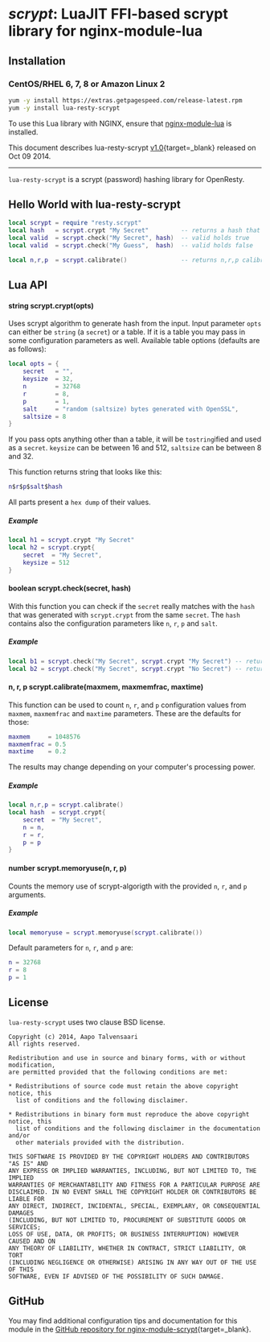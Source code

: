 # *scrypt*: LuaJIT FFI-based scrypt library for nginx-module-lua


## Installation

### CentOS/RHEL 6, 7, 8 or Amazon Linux 2

```bash
yum -y install https://extras.getpagespeed.com/release-latest.rpm
yum -y install lua-resty-scrypt
```


To use this Lua library with NGINX, ensure that [nginx-module-lua](../modules/lua.md) is installed.

This document describes lua-resty-scrypt [v1.0](https://github.com/bungle/lua-resty-scrypt/releases/tag/v1.0){target=_blank} 
released on Oct 09 2014.
    
<hr />

`lua-resty-scrypt` is a scrypt (password) hashing library for OpenResty.

## Hello World with lua-resty-scrypt

```lua
local scrypt = require "resty.scrypt"
local hash   = scrypt.crypt "My Secret"         -- returns a hash that can be stored in db
local valid  = scrypt.check("My Secret", hash)  -- valid holds true
local valid  = scrypt.check("My Guess",  hash)  -- valid holds false

local n,r,p  = scrypt.calibrate()               -- returns n,r,p calibration values
```

## Lua API

#### string scrypt.crypt(opts)

Uses scrypt algorithm to generate hash from the input. Input parameter `opts` can
either be `string` (a `secret`) or a table. If it is a table you may pass in some
configuration parameters as well. Available table options (defaults are as follows):

```lua
local opts = {
    secret   = "",
    keysize  = 32,
    n        = 32768
    r        = 8,
    p        = 1,
    salt     = "random (saltsize) bytes generated with OpenSSL",
    saltsize = 8
}
```

If you pass opts anything other than a table, it will be `tostring`ified and used
as a `secret`. `keysize` can be between 16 and 512, `saltsize` can be between 8
and 32.

This function returns string that looks like this:

```lua
n$r$p$salt$hash
```

All parts present a `hex dump` of their values.

##### Example

```lua
local h1 = scrypt.crypt "My Secret"
local h2 = scrypt.crypt{
    secret  = "My Secret",
    keysize = 512 
}
```

#### boolean scrypt.check(secret, hash)

With this function you can check if the `secret` really matches with the `hash` that
was generated with `scrypt.crypt` from the same `secret`. The `hash` contains also the
configuration parameters like `n`, `r`, `p` and `salt`.

##### Example

```lua
local b1 = scrypt.check("My Secret", scrypt.crypt "My Secret") -- returns true
local b2 = scrypt.check("My Secret", scrypt.crypt "No Secret") -- returns false
```

#### n, r, p scrypt.calibrate(maxmem, maxmemfrac, maxtime)

This function can be used to count `n`, `r`, and `p` configuration values from
`maxmem`, `maxmemfrac` and `maxtime` parameters. These are the defaults for those:

```lua
maxmem     = 1048576
maxmemfrac = 0.5
maxtime    = 0.2
```

The results may change depending on your computer's processing power.

##### Example

```lua
local n,r,p = scrypt.calibrate()
local hash  = scrypt.crypt{
    secret  = "My Secret",
    n = n,
    r = r,
    p = p
}
```

#### number scrypt.memoryuse(n, r, p)

Counts the memory use of scrypt-algorigth with the provided `n`, `r`, and `p`
arguments.

##### Example

```lua
local memoryuse = scrypt.memoryuse(scrypt.calibrate())
```

Default parameters for `n`, `r`, and `p` are:

```lua
n = 32768
r = 8
p = 1
```

## License

`lua-resty-scrypt` uses two clause BSD license.

```
Copyright (c) 2014, Aapo Talvensaari
All rights reserved.

Redistribution and use in source and binary forms, with or without modification,
are permitted provided that the following conditions are met:

* Redistributions of source code must retain the above copyright notice, this
  list of conditions and the following disclaimer.

* Redistributions in binary form must reproduce the above copyright notice, this
  list of conditions and the following disclaimer in the documentation and/or
  other materials provided with the distribution.

THIS SOFTWARE IS PROVIDED BY THE COPYRIGHT HOLDERS AND CONTRIBUTORS "AS IS" AND
ANY EXPRESS OR IMPLIED WARRANTIES, INCLUDING, BUT NOT LIMITED TO, THE IMPLIED
WARRANTIES OF MERCHANTABILITY AND FITNESS FOR A PARTICULAR PURPOSE ARE
DISCLAIMED. IN NO EVENT SHALL THE COPYRIGHT HOLDER OR CONTRIBUTORS BE LIABLE FOR
ANY DIRECT, INDIRECT, INCIDENTAL, SPECIAL, EXEMPLARY, OR CONSEQUENTIAL DAMAGES
(INCLUDING, BUT NOT LIMITED TO, PROCUREMENT OF SUBSTITUTE GOODS OR SERVICES;
LOSS OF USE, DATA, OR PROFITS; OR BUSINESS INTERRUPTION) HOWEVER CAUSED AND ON
ANY THEORY OF LIABILITY, WHETHER IN CONTRACT, STRICT LIABILITY, OR TORT
(INCLUDING NEGLIGENCE OR OTHERWISE) ARISING IN ANY WAY OUT OF THE USE OF THIS
SOFTWARE, EVEN IF ADVISED OF THE POSSIBILITY OF SUCH DAMAGE.
```

## GitHub

You may find additional configuration tips and documentation for this module in the [GitHub repository for 
nginx-module-scrypt](https://github.com/bungle/lua-resty-scrypt){target=_blank}.